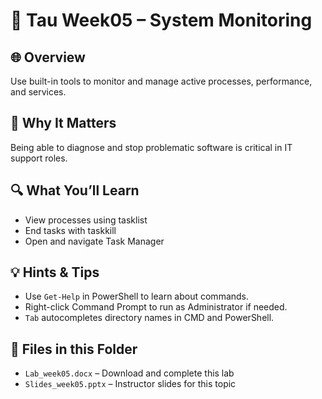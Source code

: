 # 🧪 Tau Week05 – System Monitoring

## 🌐 Overview
Use built-in tools to monitor and manage active processes, performance, and services.

## 🧠 Why It Matters
Being able to diagnose and stop problematic software is critical in IT support roles.

## 🔍 What You’ll Learn
- View processes using tasklist
- End tasks with taskkill
- Open and navigate Task Manager

## 💡 Hints & Tips
- Use `Get-Help` in PowerShell to learn about commands.
- Right-click Command Prompt to run as Administrator if needed.
- `Tab` autocompletes directory names in CMD and PowerShell.

## 📎 Files in this Folder
- `Lab_week05.docx` – Download and complete this lab
- `Slides_week05.pptx` – Instructor slides for this topic
